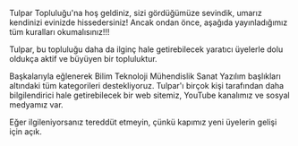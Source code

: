 Tulpar Topluluğu'na hoş geldiniz, sizi gördüğümüze sevindik, umarız kendinizi evinizde hissedersiniz!
Ancak ondan önce, aşağıda yayınladığımız tüm kuralları okumalısınız!!!

Tulpar, bu topluluğu daha da ilginç hale getirebilecek yaratıcı üyelerle dolu oldukça aktif ve büyüyen bir topluluktur.

Başkalarıyla eğlenerek Bilim Teknoloji Mühendislik Sanat Yazılım başlıkları altındaki tüm kategorileri destekliyoruz.
Tulpar'ı birçok kişi tarafından daha bilgilendirici hale getirebilecek bir web sitemiz, YouTube kanalımız ve sosyal medyamız var.

Eğer ilgileniyorsanız tereddüt etmeyin, çünkü kapımız yeni üyelerin gelişi için açık.
